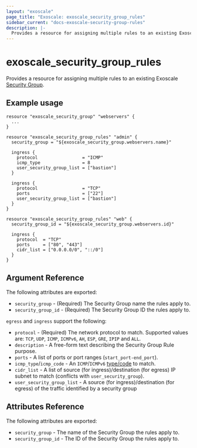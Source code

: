 ```yaml
---
layout: "exoscale"
page_title: "Exoscale: exoscale_security_group_rules"
sidebar_current: "docs-exoscale-security-group-rules"
description: |-
  Provides a resource for assigning multiple rules to an existing Exoscale Security Group.
---
```


# exoscale\_security\_group\_rules

Provides a resource for assigning multiple rules to an existing Exoscale [Security Group][sg].

[sg]: security_group.html

## Example usage

```hcl
resource "exoscale_security_group" "webservers" {
  ...
}

resource "exoscale_security_group_rules" "admin" {
  security_group = "${exoscale_security_group.webservers.name}"

  ingress {
    protocol                 = "ICMP"
    icmp_type                = 8
    user_security_group_list = ["bastion"]
  }

  ingress {
    protocol                 = "TCP"
    ports                    = ["22"]
    user_security_group_list = ["bastion"]
  }
}

resource "exoscale_security_group_rules" "web" {
  security_group_id = "${exoscale_security_group.webservers.id}"

  ingress {
    protocol  = "TCP"
    ports     = ["80", "443"]
    cidr_list = ["0.0.0.0/0", "::/0"]
  }
}
```

## Argument Reference

The following attributes are exported:

* `security_group` - (Required) The Security Group name the rules apply to.
* `security_group_id` - (Required) The Security Group ID the rules apply to.

`egress` and `ingress` support the following:

* `protocol` - (Required) The network protocol to match. Supported values are: `TCP`, `UDP`, `ICMP`, `ICMPv6`, `AH`, `ESP`, `GRE`, `IPIP` and `ALL`.
* `description` - A free-form text describing the Security Group Rule purpose.
* `ports` - A list of ports or port ranges (`start_port-end_port`).
* `icmp_type`/`icmp_code` - An `ICMP`/`ICMPv6` [type/code][icmp] to match.
* `cidr_list` - A list of source (for ingress)/destination (for egress) IP subnet to match (conflicts with `user_security_group`).
* `user_security_group_list` - A source (for ingress)/destination (for egress) of the traffic identified by a security group

[icmp]: https://en.wikipedia.org/wiki/Internet_Control_Message_Protocol#Control_messages

## Attributes Reference

The following attributes are exported:

* `security_group` - The name of the Security Group the rules apply to.
* `security_group_id` - The ID of the Security Group the rules apply to.
